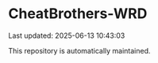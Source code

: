 # CheatBrothers-WRD

Last updated: 2025-06-13 10:43:03

This repository is automatically maintained.
